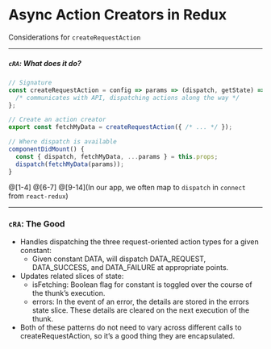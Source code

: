 # Async Action Creators in Redux

Considerations for `createRequestAction`

---

##### `cRA`: What does it do?

```js
// Signature
const createRequestAction = config => params => (dispatch, getState) => {
  /* communicates with API, dispatching actions along the way */
};

// Create an action creator
export const fetchMyData = createRequestAction({ /* ... */ });

// Where dispatch is available
componentDidMount() {
  const { dispatch, fetchMyData, ...params } = this.props;
  dispatch(fetchMyData(params));
}
```

@[1-4]
@[6-7]
@[9-14](In our app, we often map to `dispatch` in `connect` from `react-redux`)

---

### `cRA`: The Good

- Handles dispatching the three request-oriented action types for a given constant:
  - Given constant DATA, will dispatch DATA_REQUEST, DATA_SUCCESS, and DATA_FAILURE at appropriate points.
- Updates related slices of state:
  - isFetching: Boolean flag for constant is toggled over the course of the thunk’s execution.
  - errors: In the event of an error, the details are stored in the errors state slice. These details are cleared on the next execution of the thunk.
- Both of these patterns do not need to vary across different calls to createRequestAction, so it’s a good thing they are encapsulated.
